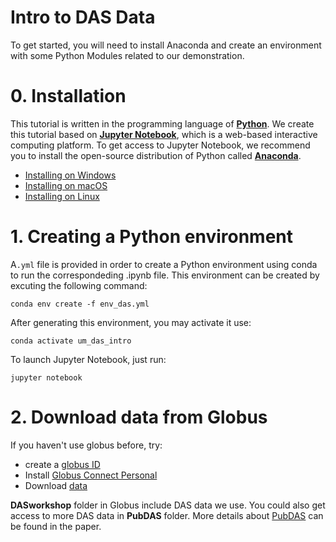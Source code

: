 [//]: # (
    This file is DAS data introduction tutorial made for Mexico trip.
    Yang Li
    Oct 10, 2022
    )


# Intro to DAS Data 
To get started, you will need to install Anaconda and create an environment with some Python Modules related to our demonstration.


# 0. Installation

This tutorial is written in the programming language of [**Python**](https://www.python.org/). We create this tutorial based on [**Jupyter Notebook**](https://www.python.org/), which is a web-based interactive computing platform. To get access to Jupyter Notebook, we recommend you to install the open-source distribution of Python called [**Anaconda**](https://docs.anaconda.com/).
- [Installing on Windows](https://docs.anaconda.com/anaconda/install/windows/)
- [Installing on macOS](https://docs.anaconda.com/anaconda/install/mac-os/)
- [Installing on Linux](https://docs.anaconda.com/anaconda/install/linux/)

# 1. Creating a Python environment

A`.yml` file is provided in order to create a Python environment using conda to run the correspondeding .ipynb file. This environment can be created by excuting the following command:

```conda env create -f env_das.yml```

After generating this environment, you may activate it use:

```conda activate um_das_intro```

To launch Jupyter Notebook, just run:

```jupyter notebook```

# 2. Download data from Globus

If you haven't use globus before, try:

- create a [globus ID](https://www.globusid.org/create?viewlocale=en_US)
- Install [Globus Connect Personal](https://www.globus.org/globus-connect-personal)
- Download [data](https://app.globus.org/file-manager?origin_id=706e304c-5def-11ec-9b5c-f9dfb1abb183&origin_path=%2FDASworkshop%2F)


**DASworkshop** folder in Globus include DAS data we use. You could also get access to more DAS data in **PubDAS** folder. More details about [PubDAS](https://eartharxiv.org/repository/view/3574/) can be found in the paper.




